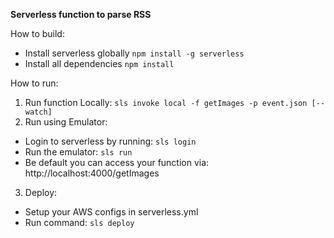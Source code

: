 **Serverless function to parse RSS**

How to build:
* Install serverless globally
`npm install -g serverless`
* Install all dependencies
`npm install`

How to run:
1. Run function Locally:
`sls invoke local -f getImages -p event.json [--watch]`
2. Run using Emulator:
* Login to serverless by running:
`sls login`
* Run the emulator:
`sls run`
* Be default you can access your function via:
http://localhost:4000/getImages
3. Deploy:
* Setup your AWS configs in serverless.yml
* Run command:
`sls deploy`